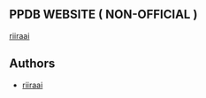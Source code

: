 ## PPDB WEBSITE ( NON-OFFICIAL )
[riiraai](https://www.instagram.com/riiraai)

## Authors
- [riiraai](https://www.instagram.com/riiraai)
